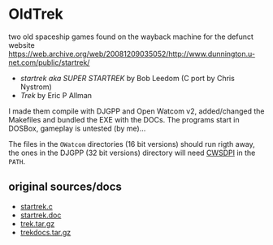 # OldTrek
two old spaceship games found on the wayback machine for the defunct website
https://web.archive.org/web/20081209035052/http://www.dunnington.u-net.com/public/startrek/

- *startrek aka SUPER STARTREK* by Bob Leedom (C port by Chris Nystrom)
- *Trek* by Eric P Allman

I made them compile with DJGPP and Open Watcom v2, added/changed the Makefiles and bundled the EXE with the DOCs.
The programs start in DOSBox, gameplay is untested (by me)...

The files in the `OWatcom` directories (16 bit versions) should run rigth away, the ones in the DJGPP (32 bit versions) directory will need [CWSDPI](http://sandmann.dotster.com/cwsdpmi/) in the `PATH`.

## original sources/docs
- [startrek.c](https://web.archive.org/web/20081209035052/http://www.dunnington.u-net.com/public/startrek/startrek.c)
- [startrek.doc](https://web.archive.org/web/20081209035052/http://www.dunnington.u-net.com/public/startrek/startrek.doc)
- [trek.tar.gz](https://web.archive.org/web/20081209035052/http://www.dunnington.u-net.com/public/startrek/trek.tar.gz)
- [trekdocs.tar.gz](https://web.archive.org/web/20081209035052/http://www.dunnington.u-net.com/public/startrek/trekdocs.tar.gz)
